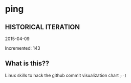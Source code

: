 # ping

## HISTORICAL ITERATION
2015-04-09

Incremented: 143

## What is this?? 
Linux skills to hack the github commit visualization chart `;-)`
